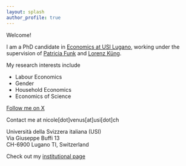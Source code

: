 ```yaml
---
layout: splash
author_profile: true
---
```

Welcome! 

I am a PhD candidate in [Economics at USI Lugano](https://idep.usi.ch/), working under the supervision of [Patricia Funk](https://sites.google.com/site/patriciafelicitasfunk/patricia-funks-research-webpage) and [Lorenz Küng](https://lorenzkueng.droppages.com/). 

My research interests include 
- Labour Economics
- Gender
- Household Economics 
- Economics of Science

[Follow me on X](https://twitter.com/nemo18383912600)

Contact me at nicole[dot]venus[at]usi[dot]ch

Università della Svizzera italiana (USI) <br>
Via Giuseppe Buffi 13 <br>
CH-6900 Lugano TI, Switzerland <br>

Check out my [institutional page](https://search.usi.ch/en/people/61d134707784d938a07ec3bc2493e0d6/venus-nicole)
